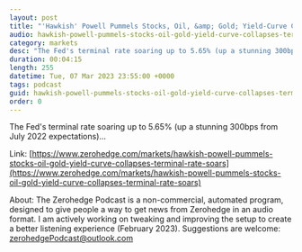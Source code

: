```yaml
---
layout: post
title: "'Hawkish' Powell Pummels Stocks, Oil, &amp; Gold; Yield-Curve Collapses As Terminal-Rate Soars"
audio: hawkish-powell-pummels-stocks-oil-gold-yield-curve-collapses-terminal-rate-soars-1
category: markets
desc: "The Fed's terminal rate soaring up to 5.65% (up a stunning 300bps from July 2022 expectations)..."
duration: 00:04:15
length: 255
datetime: Tue, 07 Mar 2023 23:55:00 +0000
tags: podcast
guid: hawkish-powell-pummels-stocks-oil-gold-yield-curve-collapses-terminal-rate-soars-0
order: 0
---
```

The Fed's terminal rate soaring up to 5.65% (up a stunning 300bps from July 2022 expectations)...

Link: [https://www.zerohedge.com/markets/hawkish-powell-pummels-stocks-oil-gold-yield-curve-collapses-terminal-rate-soars](https://www.zerohedge.com/markets/hawkish-powell-pummels-stocks-oil-gold-yield-curve-collapses-terminal-rate-soars)

About: The Zerohedge Podcast is a non-commercial, automated program, designed to give people a way to get news from Zerohedge in an audio format.  I am actively working on tweaking and improving the setup to create a better listening experience (February 2023).  Suggestions are welcome: [zerohedgePodcast@outlook.com](mailto:zerohedgePodcast@outlook.com)